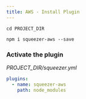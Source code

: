```yaml
---
title: AWS - Install Plugin
---
```


`cd PROJECT_DIR`

`npm i squeezer-aws --save`

### Activate the plugin

*PROJECT_DIR/squeezer.yml*

```yaml
plugins:
  - name: squeezer-aws
    path: node_modules
```
